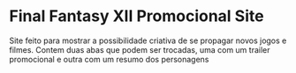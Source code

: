 # Final Fantasy XII Promocional Site

Site feito para mostrar a possibilidade criativa de se propagar novos jogos e filmes.
Contem duas abas que podem ser trocadas, uma com um trailer promocional e outra com um resumo dos personagens
